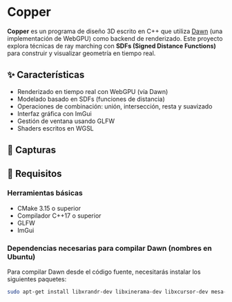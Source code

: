 # Copper

**Copper** es un programa de diseño 3D escrito en C++ que utiliza [Dawn](https://dawn.googlesource.com/dawn/) (una implementación de WebGPU) como backend de renderizado. Este proyecto explora técnicas de ray marching con **SDFs (Signed Distance Functions)** para construir y visualizar geometría en tiempo real.

## ✨ Características

- Renderizado en tiempo real con WebGPU (vía Dawn)
- Modelado basado en SDFs (funciones de distancia)
- Operaciones de combinación: unión, intersección, resta y suavizado
- Interfaz gráfica con ImGui
- Gestión de ventana usando GLFW
- Shaders escritos en WGSL

## 📸 Capturas

> 

## 🧰 Requisitos

### Herramientas básicas

- CMake 3.15 o superior
- Compilador C++17 o superior
- GLFW
- ImGui

### Dependencias necesarias para compilar Dawn (nombres en Ubuntu)

Para compilar Dawn desde el código fuente, necesitarás instalar los siguientes paquetes:

```bash
sudo apt-get install libxrandr-dev libxinerama-dev libxcursor-dev mesa-common-dev libx11-xcb-dev pkg-config nodejs npm
